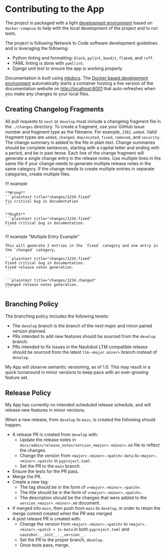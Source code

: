 # Contributing to the App

The project is packaged with a light [development environment](dev_environment.md) based on `docker-compose` to help with the local development of the project and to run tests.

The project is following Network to Code software development guidelines and is leveraging the following:

- Python linting and formatting: `black`, `pylint`, `bandit`, `flake8`, and `ruff`.
- YAML linting is done with `yamllint`.
- Django unit test to ensure the app is working properly.

Documentation is built using [mkdocs](https://www.mkdocs.org/). The [Docker based development environment](dev_environment.md#docker-development-environment) automatically starts a container hosting a live version of the documentation website on [http://localhost:8001](http://localhost:8001) that auto-refreshes when you make any changes to your local files.

## Creating Changelog Fragments

All pull requests to `next` or `develop` must include a changelog fragment file in the `./changes` directory. To create a fragment, use your GitHub issue number and fragment type as the filename. For example, `2362.added`. Valid fragment types are `added`, `changed`, `deprecated`, `fixed`, `removed`, and `security`. The change summary is added to the file in plain text. Change summaries should be complete sentences, starting with a capital letter and ending with a period, and be in past tense. Each line of the change fragment will generate a single change entry in the release notes. Use multiple lines in the same file if your change needs to generate multiple release notes in the same category. If the change needs to create multiple entries in separate categories, create multiple files.

!!! example

    **Wrong**
    ```plaintext title="changes/1234.fixed"
    fix critical bug in documentation
    ```

    **Right**
    ```plaintext title="changes/1234.fixed"
    Fixed critical bug in documentation.
    ```

!!! example "Multiple Entry Example"

    This will generate 2 entries in the `fixed` category and one entry in the `changed` category.

    ```plaintext title="changes/1234.fixed"
    Fixed critical bug in documentation.
    Fixed release notes generation.
    ```

    ```plaintext title="changes/1234.changed"
    Changed release notes generation.
    ```

## Branching Policy

The branching policy includes the following tenets:

- The `develop` branch is the branch of the next major and minor paired version planned.
- PRs intended to add new features should be sourced from the `develop` branch.
- PRs intended to fix issues in the Nautobot LTM compatible release should be sourced from the latest `ltm-<major.minor>` branch instead of `develop`.

My App will observe semantic versioning, as of 1.0. This may result in a quick turnaround in minor versions to keep pace with an ever-growing feature set.

## Release Policy

My App has currently no intended scheduled release schedule, and will release new features in minor versions.

When a new release, from `develop` to `main`, is created the following should happen.

- A release PR is created from `develop` with:
    - Update the release notes in `docs/admin/release_notes/version_<major>.<minor>.md` file to reflect the changes.
    - Change the version from `<major>.<minor>.<patch>-beta` to `<major>.<minor>.<patch>` in `pyproject.toml`.
    - Set the PR to the `main` branch.
- Ensure the tests for the PR pass.
- Merge the PR.
- Create a new tag:
    - The tag should be in the form of `v<major>.<minor>.<patch>`.
    - The title should be in the form of `v<major>.<minor>.<patch>`.
    - The description should be the changes that were added to the `version_<major>.<minor>.md` document.
- If merged into `main`, then push from `main` to `develop`, in order to retain the merge commit created when the PR was merged
- A post release PR is created with:
    - Change the version from `<major>.<minor>.<patch>` to `<major>.<minor>.<patch + 1>-beta` in both `pyproject.toml` and `nautobot.__init__.__version__`.
    - Set the PR to the proper branch, `develop`.
    - Once tests pass, merge.
